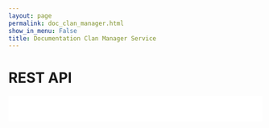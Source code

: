 ```yaml
---
layout: page
permalink: doc_clan_manager.html
show_in_menu: False
title: Documentation Clan Manager Service
---
```


# REST API

<link rel="stylesheet" type="text/css" href="swagger_res/swagger-ui.css" />
<script src="swagger_res/swagger-ui-bundle.js" charset="UTF-8"> </script>
<script src="swagger_res/swagger-ui-standalone-preset.js" charset="UTF-8"> </script>
<script>
  window.onload = function() {
    window.ui = SwaggerUIBundle({
      url: "openapi_files/ms_clan_manager.json",
      dom_id: '#swagger-ui',
      deepLinking: true,
      supportedSubmitMethods: [],
      presets: [
        SwaggerUIBundle.presets.apis
      ],
      plugins: [
        SwaggerUIBundle.plugins.DownloadUrl
      ]});
  };
</script>

<div style="background-color: #fff;padding: 25px">
    <div id="swagger-ui"></div>
</div>
